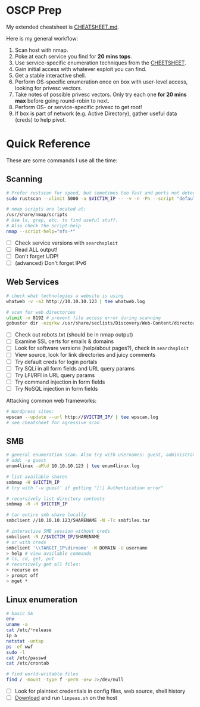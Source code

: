# OSCP Prep

My extended cheatsheet is [CHEATSHEET.md](CHEATSHEET.md).

Here is my general workflow:

1. Scan host with nmap.
2. Poke at each service you find for **20 mins tops**.
3. Use service-specific enumeration techniques from the [CHEETSHEET](CHEATSHEET.md).
4. Gain initial access with whatever exploit you can find.
5. Get a stable interactive shell.
6. Perform OS-specific enumeration once on box with user-level access, looking for privesc vectors.
7. Take notes of possible privesc vectors. Only try each one **for 20 mins max** before going round-robin to next.
8. Perform OS- or service-specific privesc to get root!
9. If box is part of network (e.g. Active Directory), gather useful data (creds) to help pivot.

# Quick Reference

These are some commands I use all the time:

## Scanning

```sh
# Prefer rustscan for speed, but sometimes too fast and ports not detected
sudo rustscan --ulimit 5000 -a $VICTIM_IP -- -v -n -Pn --script "default,safe,vuln" -sV -oA tcp-all

# nmap scripts are located at:
/usr/share/nmap/scripts
# Use ls, grep, etc. to find useful stuff.
# Also check the script-help
nmap --script-help="nfs-*"
```

- [ ] Check service versions with `searchsploit`
- [ ] Read ALL output!
- [ ] Don't forget UDP!
- [ ] (advanced) Don't forget IPv6

## Web Services

```sh
# check what technologies a website is using
whatweb -v -a3 http://10.10.10.123 | tee whatweb.log

# scan for web directories
ulimit -n 8192 # prevent file access error during scanning
gobuster dir -ezqrkw /usr/share/seclists/Discovery/Web-Content/directory-list-2.3-medium.txt -t 100 -x "html,htm,txt,sh,php,cgi" -o gobust.log -u http://10.10.10.123

```

- [ ] Check out robots.txt (should be in nmap output)
- [ ] Examine SSL certs for emails & domains
- [ ] Look for software versions (help/about pages?), check in `searchsploit`
- [ ] View source, look for link directories and juicy comments
- [ ] Try default creds for login portals
- [ ] Try SQLi in all form fields and URL query params
- [ ] Try LFI/RFI in URL query params
- [ ] Try command injection in form fields
- [ ] Try NoSQL injection in form fields

Attacking common web frameworks:

```sh
# Wordpress sites:
wpscan --update --url http://$VICTIM_IP/ | tee wpscan.log
# see cheatsheet for agressive scan
```

## SMB

```sh
# general enumeration scan. Also try with usernames: guest, administrator
# add: -u guest
enum4linux -aMld 10.10.10.123 | tee enum4linux.log

# list available shares
smbmap -H $VICTIM_IP
# try with '-u guest' if getting "[!] Authentication error"

# recursively list directory contents
smbmap -R -H $VICTIM_IP

# tar entire smb share locally
smbclient //10.10.10.123/SHARENAME -N -Tc smbfiles.tar

# interactive SMB session without creds
smbclient -N //$VICTIM_IP/SHARENAME
# or with creds
smbclient '\\TARGET_IP\dirname' -W DOMAIN -U username
> help # view available commands
# ls, cd, get, put
# recursively get all files:
> recurse on
> prompt off
> mget *
```

## Linux enumeration

```sh
# basic SA
env
uname -a
cat /etc/*release
ip a
netstat -untap
ps -ef wwf
sudo -l
cat /etc/passwd
cat /etc/crontab

# find world-writable files
find / -mount -type f -perm -o+w 2>/dev/null
```

- [ ] Look for plaintext credentials in config files, web source, shell history
- [ ] [Download](tools/linux/get-linpeas.sh) and run `linpeas.sh` on the host